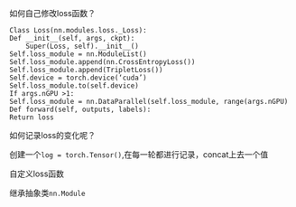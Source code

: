 如何自己修改loss函数？
```
Class Loss(nn.modules.loss._Loss):
Def __init__(self, args, ckpt):
    Super(Loss, self).__init__()
Self.loss_module = nn.ModuleList()
Self.loss_module.append(nn.CrossEntropyLoss())
Self.loss_module.append(TripletLoss())
Self.device = torch.device(‘cuda’)
Self.loss_module.to(self.device)
If args.nGPU >1:
Self.loss_module = nn.DataParallel(self.loss_module, range(args.nGPU)
Def forward(self, outputs, labels):
Return loss
```
如何记录loss的变化呢？

创建一个```log = torch.Tensor()```,在每一轮都进行记录，concat上去一个值

自定义loss函数

继承抽象类```nn.Module```
